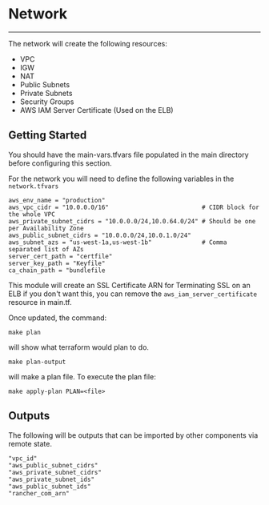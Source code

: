 # Network

---

The network will create the following resources:

* VPC
* IGW
* NAT
* Public Subnets
* Private Subnets
* Security Groups
* AWS IAM Server Certificate (Used on the ELB)

## Getting Started

You should have the main-vars.tfvars file populated in the main directory before configuring this section.

For the network you will need to define the following variables in the `network.tfvars`

```
aws_env_name = "production"
aws_vpc_cidr = "10.0.0.0/16"                          # CIDR block for the whole VPC
aws_private_subnet_cidrs = "10.0.0.0/24,10.0.64.0/24" # Should be one per Availability Zone
aws_public_subnet_cidrs = "10.0.0.0/24,10.0.1.0/24"
aws_subnet_azs = "us-west-1a,us-west-1b"              # Comma separated list of AZs
server_cert_path = "certfile"
server_key_path = "Keyfile"
ca_chain_path = "bundlefile
```

This module will create an SSL Certificate ARN for Terminating SSL on an ELB if you don't want this, you can remove the `aws_iam_server_certificate` resource in main.tf.

Once updated, the command:

`make plan`

will show what terraform would plan to do.

`make plan-output` 

will make a plan file. To execute the plan file:

`make apply-plan PLAN=<file>`

## Outputs

The following will be outputs that can be imported by other components via remote state.

```
"vpc_id"
"aws_public_subnet_cidrs"
"aws_private_subnet_cidrs"
"aws_private_subnet_ids"
"aws_public_subnet_ids"
"rancher_com_arn"
```

